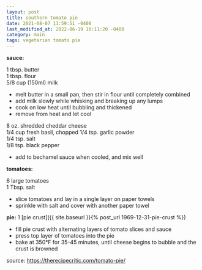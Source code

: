 ```yaml
---
layout: post
title: southern tomato pie
date: 2021-08-07 11:59:51 -0400
last_modified_at: 2022-06-19 10:11:20 -0400
category: main
tags: vegetarian tomato pie
---
```


**sauce:**

1 tbsp. butter  
1 tbsp. flour  
5/8 cup (150ml) milk
* melt butter in a small pan, then stir in flour until completely combined
* add milk slowly while whisking and breaking up any lumps
* cook on low heat until bubbling and thickened
* remove from heat and let cool

8 oz. shredded cheddar cheese  
1/4 cup fresh basil, chopped
1/4 tsp. garlic powder  
1/4 tsp. salt  
1/8 tsp. black pepper  
* add to bechamel sauce when cooled, and mix well

**tomatoes:**

6 large tomatoes  
1 Tbsp. salt  
* slice tomatoes and lay in a single layer on paper towels
* sprinkle with salt and cover with another paper towel

**pie:**
1 [pie crust]({{ site.baseurl }}{% post_url 1969-12-31-pie-crust %})
* fill pie crust with alternating layers of tomato slices and sauce
* press top layer of tomatoes into the pie
* bake at 350°F for 35-45 minutes, until cheese begins to bubble and the crust
  is browned

source: <https://therecipecritic.com/tomato-pie/>
